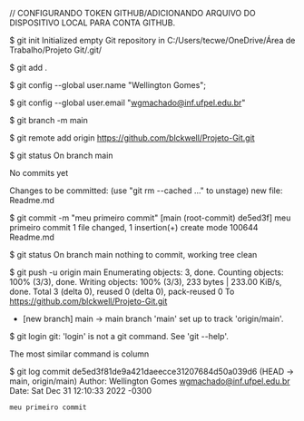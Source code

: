 // CONFIGURANDO TOKEN GITHUB/ADICIONANDO ARQUIVO DO DISPOSITIVO LOCAL PARA CONTA GITHUB.

$ git init
Initialized empty Git repository in C:/Users/tecwe/OneDrive/Área de Trabalho/Projeto Git/.git/

$ git add .

$ git config --global user.name "Wellington Gomes";

$  git config --global user.email "wgmachado@inf.ufpel.edu.br"

$ git branch -m main

$ git remote add origin https://github.com/blckwell/Projeto-Git.git

$ git status
On branch main

No commits yet

Changes to be committed:
  (use "git rm --cached <file>..." to unstage)
        new file:   Readme.md


$ git commit -m "meu primeiro commit"
[main (root-commit) de5ed3f] meu primeiro commit
 1 file changed, 1 insertion(+)
 create mode 100644 Readme.md

$ git status
On branch main
nothing to commit, working tree clean

$ git push -u origin main
Enumerating objects: 3, done.
Counting objects: 100% (3/3), done.
Writing objects: 100% (3/3), 233 bytes | 233.00 KiB/s, done.
Total 3 (delta 0), reused 0 (delta 0), pack-reused 0
To https://github.com/blckwell/Projeto-Git.git
 * [new branch]      main -> main
branch 'main' set up to track 'origin/main'.

$ git login
git: 'login' is not a git command. See 'git --help'.

The most similar command is
        column

$ git log
commit de5ed3f81de9a421daeecce31207684d50a039d6 (HEAD -> main, origin/main)
Author: Wellington Gomes <wgmachado@inf.ufpel.edu.br>
Date:   Sat Dec 31 12:10:33 2022 -0300

    meu primeiro commit
